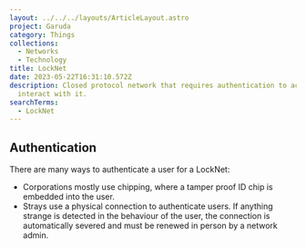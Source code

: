 ```yaml
---
layout: ../../../layouts/ArticleLayout.astro
project: Garuda
category: Things
collections:
  - Networks
  - Technology
title: LockNet
date: 2023-05-22T16:31:10.572Z
description: Closed protocol network that requires authentication to access and
  interact with it.
searchTerms:
  - LockNet
---
```

## Authentication

There are many ways to authenticate a user for a LockNet:

* Corporations mostly use chipping, where a tamper proof ID chip is embedded into the user.
* Strays use a physical connection to authenticate users. If anything strange is detected in the behaviour of the user, the connection is automatically severed and must be renewed in person by a network admin.